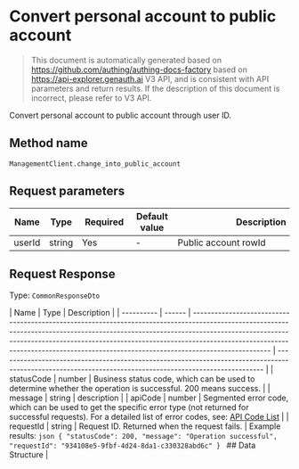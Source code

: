 # Convert personal account to public account

<!--
Warning⚠️:
Do not modify this document directly,
https://github.com/Authing/authing-docs-factory
Use this project to generate
-->

<LastUpdated />

> This document is automatically generated based on https://github.com/authing/authing-docs-factory based on https://api-explorer.genauth.ai V3 API, and is consistent with API parameters and return results. If the description of this document is incorrect, please refer to V3 API.

Convert personal account to public account through user ID.

## Method name

`ManagementClient.change_into_public_account`

## Request parameters

| Name   | Type   | <div style="width:80px">Required</div> | <div style="width:60px">Default value</div> | <div style="width:300px">Description</div> | <div style="width:200px">Sample value</div> |
| ------ | ------ | -------------------------------------- | ------------------------------------------- | ------------------------------------------ | ------------------------------------------- |
| userId | string | Yes                                    | -                                           | Public account rowId                       |                                             |

## Request Response

Type: `CommonResponseDto`

| Name       | Type   | Description                                                                                                                                                                                                                                                                                                                                    |
| ---------- | ------ | ---------------------------------------------------------------------------------------------------------------------------------------------------------------------------------------------------------------------------------------------------------------------------------------------------------------------------------------------- | -------------------------------------------------------------------------------------------------------------------------------------------------------- |
| statusCode | number | Business status code, which can be used to determine whether the operation is successful. 200 means success.                                                                                                                                                                                                                                   |
| message    | string | description                                                                                                                                                                                                                                                                                                                                    |
| apiCode    | number | Segmented error code, which can be used to get the specific error type (not returned for successful requests). For a detailed list of error codes, see: [API Code List](https://api-explorer.genauth.ai/?tag=group/%E5%BC%80%E5%8F%91%E5%87%86%E5%A4%87#tag/%E5%BC%80%E5%8F%91%E5%87%86%E5%A4%87/%E9%94%99%E8%AF%AF%E5%A4%84%E7%90%86/apiCode) |
| requestId  | string | Request ID. Returned when the request fails.                                                                                                                                                                                                                                                                                                   | Example results: `json { "statusCode": 200, "message": "Operation successful", "requestId": "934108e5-9fbf-4d24-8da1-c330328abd6c" } ` ## Data Structure |
